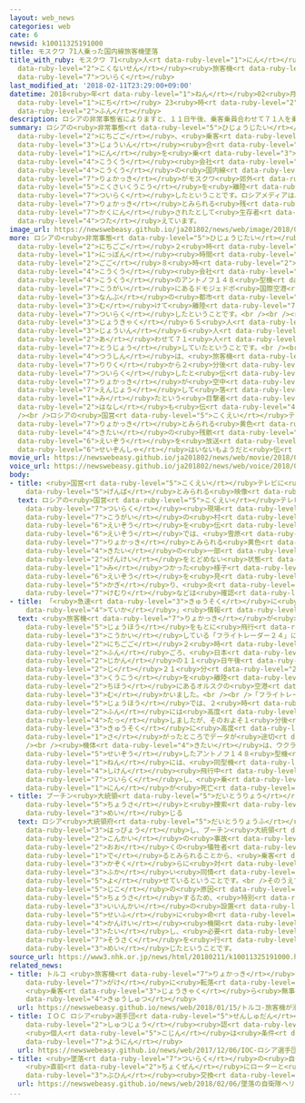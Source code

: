 ```yaml
---
layout: web_news
categories: web
cate: 6
newsid: k10011325191000
title: モスクワ 71人乗った国内線旅客機墜落
title_with_ruby: モスクワ 71<ruby>人<rt data-ruby-level="1">にん</rt></ruby><ruby>乗<rt data-ruby-level="3">の</rt></ruby>った<ruby>国内線<rt
  data-ruby-level="2">こくないせん</rt></ruby><ruby>旅客機<rt data-ruby-level="7">りょかっき</rt></ruby><ruby>墜落<rt
  data-ruby-level="7">ついらく</rt></ruby>
last_modified_at: '2018-02-11T23:29:00+09:00'
datetime: 2018<ruby>年<rt data-ruby-level="1">ねん</rt></ruby>02<ruby>月<rt data-ruby-level="1">がつ</rt></ruby>11<ruby>日<rt
  data-ruby-level="1">にち</rt></ruby> 23<ruby>時<rt data-ruby-level="2">じ</rt></ruby>29<ruby>分<rt
  data-ruby-level="2">ふん</rt></ruby>
description: ロシアの非常事態省によりますと、１１日午後、乗客乗員合わせて７１人を乗せたロシアの航空会社、サラトフ航空の国内線旅客機がモスクワ郊外のドモジェドボ国際空港を離陸したあと墜落したということです。ロシアメディアは、現場で旅客機とみられる残がいが確認されたとして生存者はいないもようだと伝えています。
summary: ロシアの<ruby>非常事態<rt data-ruby-level="5">ひじょうじたい</rt></ruby><ruby>省<rt data-ruby-level="4">しょう</rt></ruby>によりますと、１１<ruby>日午後<rt
  data-ruby-level="2">にちごご</rt></ruby>、<ruby>乗客<rt data-ruby-level="3">じょうきゃく</rt></ruby><ruby>乗員<rt
  data-ruby-level="3">じょういん</rt></ruby><ruby>合<rt data-ruby-level="2">あ</rt></ruby>わせて７１<ruby>人<rt
  data-ruby-level="1">にん</rt></ruby>を<ruby>乗<rt data-ruby-level="3">の</rt></ruby>せたロシアの<ruby>航空<rt
  data-ruby-level="4">こうくう</rt></ruby><ruby>会社<rt data-ruby-level="2">がいしゃ</rt></ruby>、サラトフ<ruby>航空<rt
  data-ruby-level="4">こうくう</rt></ruby>の<ruby>国内線<rt data-ruby-level="2">こくないせん</rt></ruby><ruby>旅客機<rt
  data-ruby-level="7">りょかっき</rt></ruby>がモスクワ<ruby>郊外<rt data-ruby-level="7">こうがい</rt></ruby>のドモジェドボ<ruby>国際空港<rt
  data-ruby-level="5">こくさいくうこう</rt></ruby>を<ruby>離陸<rt data-ruby-level="7">りりく</rt></ruby>したあと<ruby>墜落<rt
  data-ruby-level="7">ついらく</rt></ruby>したということです。ロシアメディアは、<ruby>現場<rt data-ruby-level="5">げんば</rt></ruby>で<ruby>旅客機<rt
  data-ruby-level="7">りょかっき</rt></ruby>とみられる<ruby>残<rt data-ruby-level="4">ざん</rt></ruby>がいが<ruby>確認<rt
  data-ruby-level="7">かくにん</rt></ruby>されたとして<ruby>生存者<rt data-ruby-level="6">せいぞんしゃ</rt></ruby>はいないもようだと<ruby>伝<rt
  data-ruby-level="4">つた</rt></ruby>えています。
image_url: https://newswebeasy.github.io/ja201802/news/web/image/2018/02/11/K10011325191_1802120005_1802120012_01_03.jpg
more: ロシアの<ruby>非常事態<rt data-ruby-level="5">ひじょうじたい</rt></ruby><ruby>省<rt data-ruby-level="4">しょう</rt></ruby>によりますと、１１<ruby>日午後<rt
  data-ruby-level="2">にちごご</rt></ruby>２<ruby>時<rt data-ruby-level="2">じ</rt></ruby>すぎ、<ruby>日本<rt
  data-ruby-level="1">にっぽん</rt></ruby><ruby>時間<rt data-ruby-level="2">じかん</rt></ruby>の<ruby>午後<rt
  data-ruby-level="2">ごご</rt></ruby>８<ruby>時<rt data-ruby-level="2">じ</rt></ruby>すぎ、ロシアの<ruby>航空<rt
  data-ruby-level="4">こうくう</rt></ruby><ruby>会社<rt data-ruby-level="2">がいしゃ</rt></ruby>、サラトフ<ruby>航空<rt
  data-ruby-level="4">こうくう</rt></ruby>のアントノフ１４８<ruby>型機<rt data-ruby-level="4">がたき</rt></ruby>がモスクワ<ruby>郊外<rt
  data-ruby-level="7">こうがい</rt></ruby>にあるドモジェドボ<ruby>国際空港<rt data-ruby-level="5">こくさいくうこう</rt></ruby>からロシア<ruby>南部<rt
  data-ruby-level="3">なんぶ</rt></ruby>の<ruby>都市<rt data-ruby-level="3">とし</rt></ruby>、オルスクに<ruby>向<rt
  data-ruby-level="3">む</rt></ruby>けて<ruby>離陸<rt data-ruby-level="7">りりく</rt></ruby>したあと<ruby>墜落<rt
  data-ruby-level="7">ついらく</rt></ruby>したということです。<br /><br /><ruby>旅客機<rt data-ruby-level="7">りょかっき</rt></ruby>には、<ruby>乗客<rt
  data-ruby-level="3">じょうきゃく</rt></ruby>６５<ruby>人<rt data-ruby-level="1">にん</rt></ruby>と<ruby>乗員<rt
  data-ruby-level="3">じょういん</rt></ruby>６<ruby>人<rt data-ruby-level="1">にん</rt></ruby>の<ruby>合<rt
  data-ruby-level="2">あ</rt></ruby>わせて７１<ruby>人<rt data-ruby-level="1">にん</rt></ruby>が<ruby>搭乗<rt
  data-ruby-level="7">とうじょう</rt></ruby>していたということです。<br /><br />また、リアノーボスチ<ruby>通信<rt
  data-ruby-level="4">つうしん</rt></ruby>は、<ruby>旅客機<rt data-ruby-level="7">りょかっき</rt></ruby>は<ruby>離陸<rt
  data-ruby-level="7">りりく</rt></ruby>から２<ruby>分後<rt data-ruby-level="2">ふんご</rt></ruby>に<ruby>墜落<rt
  data-ruby-level="7">ついらく</rt></ruby>したと<ruby>伝<rt data-ruby-level="4">つた</rt></ruby>えるとともに、<ruby>旅客機<rt
  data-ruby-level="7">りょかっき</rt></ruby>が<ruby>空中<rt data-ruby-level="1">くうちゅう</rt></ruby>で<ruby>炎上<rt
  data-ruby-level="7">えんじょう</rt></ruby>して<ruby>落<rt data-ruby-level="3">お</rt></ruby>ちてきたのを<ruby>見<rt
  data-ruby-level="1">み</rt></ruby>たという<ruby>目撃者<rt data-ruby-level="7">もくげきしゃ</rt></ruby>の<ruby>話<rt
  data-ruby-level="2">はなし</rt></ruby>も<ruby>伝<rt data-ruby-level="4">つた</rt></ruby>えています。<br
  /><br />ロシアの<ruby>国営<rt data-ruby-level="5">こくえい</rt></ruby>テレビは、<ruby>雪原<rt data-ruby-level="2">せつげん</rt></ruby>のなかにこの<ruby>旅客機<rt
  data-ruby-level="7">りょかっき</rt></ruby>とみられる<ruby>黄色<rt data-ruby-level="2">きいろ</rt></ruby>の<ruby>機体<rt
  data-ruby-level="4">きたい</rt></ruby>の<ruby>残骸<rt data-ruby-level="7">ざんがい</rt></ruby>の<ruby>映像<rt
  data-ruby-level="6">えいぞう</rt></ruby>を<ruby>放送<rt data-ruby-level="3">ほうそう</rt></ruby>していて、<ruby>生存者<rt
  data-ruby-level="6">せいぞんしゃ</rt></ruby>はいないもようだと<ruby>伝<rt data-ruby-level="4">つた</rt></ruby>えています。
movie_url: https://newswebeasy.github.io/ja201802/news/web/movie/2018/02/11/k10011325191_201802120005_201802120011.mp4
voice_url: https://newswebeasy.github.io/ja201802/news/web/voice/2018/02/11/k10011325191_201802120005_201802120011.mp3
body:
- title: <ruby>国営<rt data-ruby-level="5">こくえい</rt></ruby>テレビに<ruby>墜落<rt data-ruby-level="7">ついらく</rt></ruby><ruby>現場<rt
    data-ruby-level="5">げんば</rt></ruby>とみられる<ruby>映像<rt data-ruby-level="6">えいぞう</rt></ruby>
  text: ロシアの<ruby>国営<rt data-ruby-level="5">こくえい</rt></ruby>テレビは、<ruby>旅客機<rt data-ruby-level="7">りょかっき</rt></ruby>の<ruby>墜落<rt
    data-ruby-level="7">ついらく</rt></ruby><ruby>現場<rt data-ruby-level="5">げんば</rt></ruby>とみられるモスクワ<ruby>郊外<rt
    data-ruby-level="7">こうがい</rt></ruby>の<ruby>村<rt data-ruby-level="1">むら</rt></ruby>の<ruby>映像<rt
    data-ruby-level="6">えいぞう</rt></ruby>を<ruby>伝<rt data-ruby-level="4">つた</rt></ruby>えています。<ruby>映像<rt
    data-ruby-level="6">えいぞう</rt></ruby>では、<ruby>雪原<rt data-ruby-level="2">せつげん</rt></ruby>のなかにこの<ruby>旅客機<rt
    data-ruby-level="7">りょかっき</rt></ruby>とみられる<ruby>黄色<rt data-ruby-level="2">きいろ</rt></ruby>の<ruby>機体<rt
    data-ruby-level="4">きたい</rt></ruby>の<ruby>一部<rt data-ruby-level="3">いちぶ</rt></ruby>が<ruby>原形<rt
    data-ruby-level="2">げんけい</rt></ruby>をとどめない<ruby>状態<rt data-ruby-level="5">じょうたい</rt></ruby>で<ruby>見<rt
    data-ruby-level="1">み</rt></ruby>つかった<ruby>様子<rt data-ruby-level="3">ようす</rt></ruby>がわかります。<ruby>映像<rt
    data-ruby-level="6">えいぞう</rt></ruby>を<ruby>見<rt data-ruby-level="1">み</rt></ruby>る<ruby>限<rt
    data-ruby-level="5">かぎ</rt></ruby>り、<ruby>炎<rt data-ruby-level="7">ほのお</rt></ruby>や<ruby>煙<rt
    data-ruby-level="7">けむり</rt></ruby>などは<ruby>確認<rt data-ruby-level="7">かくにん</rt></ruby>できません。
- title: 「<ruby>急速<rt data-ruby-level="3">きゅうそく</rt></ruby>に<ruby>高度<rt data-ruby-level="3">こうど</rt></ruby><ruby>低下<rt
    data-ruby-level="4">ていか</rt></ruby>」<ruby>情報<rt data-ruby-level="5">じょうほう</rt></ruby>も
  text: <ruby>旅客機<rt data-ruby-level="7">りょかっき</rt></ruby>が<ruby>発信<rt data-ruby-level="4">はっしん</rt></ruby>する<ruby>情報<rt
    data-ruby-level="5">じょうほう</rt></ruby>をもとに<ruby>飛行<rt data-ruby-level="4">ひこう</rt></ruby>コースをインターネットで<ruby>公開<rt
    data-ruby-level="3">こうかい</rt></ruby>している「フライトレーダー２４」によりますと、この<ruby>旅客機<rt data-ruby-level="7">りょかっき</rt></ruby>は１１<ruby>日午後<rt
    data-ruby-level="2">にちごご</rt></ruby>２<ruby>時<rt data-ruby-level="2">じ</rt></ruby>２１<ruby>分<rt
    data-ruby-level="2">ふん</rt></ruby>ごろ、<ruby>日本<rt data-ruby-level="1">にっぽん</rt></ruby><ruby>時間<rt
    data-ruby-level="2">じかん</rt></ruby>の１１<ruby>日午後<rt data-ruby-level="2">にちごご</rt></ruby>８<ruby>時<rt
    data-ruby-level="2">じ</rt></ruby>２１<ruby>分<rt data-ruby-level="2">ふん</rt></ruby>ごろにモスクワにあるドモジェドボ<ruby>空港<rt
    data-ruby-level="3">くうこう</rt></ruby>を<ruby>離陸<rt data-ruby-level="7">りりく</rt></ruby>し、ロシアのウラル<ruby>地方<rt
    data-ruby-level="2">ちほう</rt></ruby>にあるオルスクの<ruby>空港<rt data-ruby-level="3">くうこう</rt></ruby>に<ruby>向<rt
    data-ruby-level="3">む</rt></ruby>かいました。<br /><br />「フライトレーダー２４」に<ruby>示<rt data-ruby-level="5">しめ</rt></ruby>された<ruby>情報<rt
    data-ruby-level="5">じょうほう</rt></ruby>では、２<ruby>時<rt data-ruby-level="2">じ</rt></ruby>２６<ruby>分<rt
    data-ruby-level="2">ふん</rt></ruby>には<ruby>高度<rt data-ruby-level="3">こうど</rt></ruby>１８９０メートルに<ruby>達<rt
    data-ruby-level="4">たっ</rt></ruby>しましたが、そのおよそ１<ruby>分後<rt data-ruby-level="2">ふんご</rt></ruby>に９９０メートルまで<ruby>急速<rt
    data-ruby-level="3">きゅうそく</rt></ruby>に<ruby>高度<rt data-ruby-level="3">こうど</rt></ruby>が<ruby>下<rt
    data-ruby-level="1">さ</rt></ruby>がったところでデータが<ruby>途切<rt data-ruby-level="7">とぎ</rt></ruby>れています。<br
    /><br /><ruby>機体<rt data-ruby-level="4">きたい</rt></ruby>は、ウクライナの<ruby>航空機<rt data-ruby-level="4">こうくうき</rt></ruby>メーカーが<ruby>製造<rt
    data-ruby-level="5">せいぞう</rt></ruby>したアントノフ１４８<ruby>型機<rt data-ruby-level="4">がたき</rt></ruby>で、２０１１<ruby>年<rt
    data-ruby-level="1">ねん</rt></ruby>には、<ruby>同型機<rt data-ruby-level="4">どうがたき</rt></ruby>が<ruby>試験<rt
    data-ruby-level="4">しけん</rt></ruby><ruby>飛行中<rt data-ruby-level="4">ひこうちゅう</rt></ruby>に<ruby>墜落<rt
    data-ruby-level="7">ついらく</rt></ruby>し、<ruby>乗<rt data-ruby-level="3">の</rt></ruby>っていた６<ruby>人<rt
    data-ruby-level="1">にん</rt></ruby>が<ruby>死亡<rt data-ruby-level="6">しぼう</rt></ruby>しています。
- title: プーチン<ruby>大統領<rt data-ruby-level="5">だいとうりょう</rt></ruby> <ruby>原因<rt data-ruby-level="5">げんいん</rt></ruby><ruby>調査<rt
    data-ruby-level="5">ちょうさ</rt></ruby>と<ruby>捜索<rt data-ruby-level="7">そうさく</rt></ruby><ruby>命<rt
    data-ruby-level="3">めい</rt></ruby>じる
  text: ロシア<ruby>大統領府<rt data-ruby-level="5">だいとうりょうふ</rt></ruby>は<ruby>声明<rt data-ruby-level="2">せいめい</rt></ruby>を<ruby>発表<rt
    data-ruby-level="3">はっぴょう</rt></ruby>し、プーチン<ruby>大統領<rt data-ruby-level="5">だいとうりょう</rt></ruby>は、<ruby>今回<rt
    data-ruby-level="2">こんかい</rt></ruby>の<ruby>事故<rt data-ruby-level="5">じこ</rt></ruby>で、<ruby>多<rt
    data-ruby-level="2">おお</rt></ruby>くの<ruby>犠牲者<rt data-ruby-level="7">ぎせいしゃ</rt></ruby>が<ruby>出<rt
    data-ruby-level="1">で</rt></ruby>るとみられることから、<ruby>乗客<rt data-ruby-level="3">じょうきゃく</rt></ruby>の<ruby>家族<rt
    data-ruby-level="3">かぞく</rt></ruby>らに<ruby>対<rt data-ruby-level="3">たい</rt></ruby>し、<ruby>深<rt
    data-ruby-level="3">ふか</rt></ruby>い<ruby>同情<rt data-ruby-level="5">どうじょう</rt></ruby>を<ruby>寄<rt
    data-ruby-level="5">よ</rt></ruby>せているということです。<br />そのうえで、プーチン<ruby>大統領<rt data-ruby-level="5">だいとうりょう</rt></ruby>は、<ruby>事故<rt
    data-ruby-level="5">じこ</rt></ruby>の<ruby>原因<rt data-ruby-level="5">げんいん</rt></ruby>を<ruby>調査<rt
    data-ruby-level="5">ちょうさ</rt></ruby>するため、<ruby>特別<rt data-ruby-level="4">とくべつ</rt></ruby><ruby>委員会<rt
    data-ruby-level="3">いいんかい</rt></ruby>の<ruby>設置<rt data-ruby-level="5">せっち</rt></ruby>を<ruby>政府<rt
    data-ruby-level="5">せいふ</rt></ruby>に<ruby>命<rt data-ruby-level="3">めい</rt></ruby>じるととともに、<ruby>関係<rt
    data-ruby-level="4">かんけい</rt></ruby><ruby>機関<rt data-ruby-level="4">きかん</rt></ruby>に<ruby>対<rt
    data-ruby-level="3">たい</rt></ruby>し、<ruby>必要<rt data-ruby-level="4">ひつよう</rt></ruby>な<ruby>捜索<rt
    data-ruby-level="7">そうさく</rt></ruby>を<ruby>行<rt data-ruby-level="2">おこな</rt></ruby>うよう<ruby>命<rt
    data-ruby-level="3">めい</rt></ruby>じたということです。
source_url: https://www3.nhk.or.jp/news/html/20180211/k10011325191000.html
related_news:
- title: トルコ <ruby>旅客機<rt data-ruby-level="7">りょかっき</rt></ruby>が<ruby>滑走路<rt data-ruby-level="7">かっそうろ</rt></ruby>から<ruby>崖<rt
    data-ruby-level="7">がけ</rt></ruby>に<ruby>転落<rt data-ruby-level="3">てんらく</rt></ruby>
    <ruby>乗客<rt data-ruby-level="3">じょうきゃく</rt></ruby>ら<ruby>無事<rt data-ruby-level="4">ぶじ</rt></ruby><ruby>救出<rt
    data-ruby-level="4">きゅうしゅつ</rt></ruby>
  url: https://newswebeasy.github.io/news/web/2018/01/15/トルコ-旅客機が滑走路から崖に転落-乗客ら無事救出
- title: ＩＯＣ ロシア<ruby>選手団<rt data-ruby-level="5">せんしゅだん</rt></ruby>の<ruby>五輪<rt data-ruby-level="4">ごりん</rt></ruby><ruby>出場<rt
    data-ruby-level="2">しゅつじょう</rt></ruby><ruby>認<rt data-ruby-level="6">みと</rt></ruby>めず
    <ruby>個人<rt data-ruby-level="5">こじん</rt></ruby>は<ruby>条件<rt data-ruby-level="5">じょうけん</rt></ruby>つきで<ruby>容認<rt
    data-ruby-level="7">ようにん</rt></ruby>
  url: https://newswebeasy.github.io/news/web/2017/12/06/IOC-ロシア選手団の五輪出場認めず-個人は条件つきで容認
- title: <ruby>墜落<rt data-ruby-level="7">ついらく</rt></ruby>の<ruby>自衛隊<rt data-ruby-level="5">じえいたい</rt></ruby>ヘリ
    <ruby>直前<rt data-ruby-level="2">ちょくぜん</rt></ruby>にローターと<ruby>機体<rt data-ruby-level="4">きたい</rt></ruby>つなぐ<ruby>部品<rt
    data-ruby-level="3">ぶひん</rt></ruby><ruby>交換<rt data-ruby-level="7">こうかん</rt></ruby>
  url: https://newswebeasy.github.io/news/web/2018/02/06/墜落の自衛隊ヘリ-直前にローターと機体つなぐ部品交換
...
```

